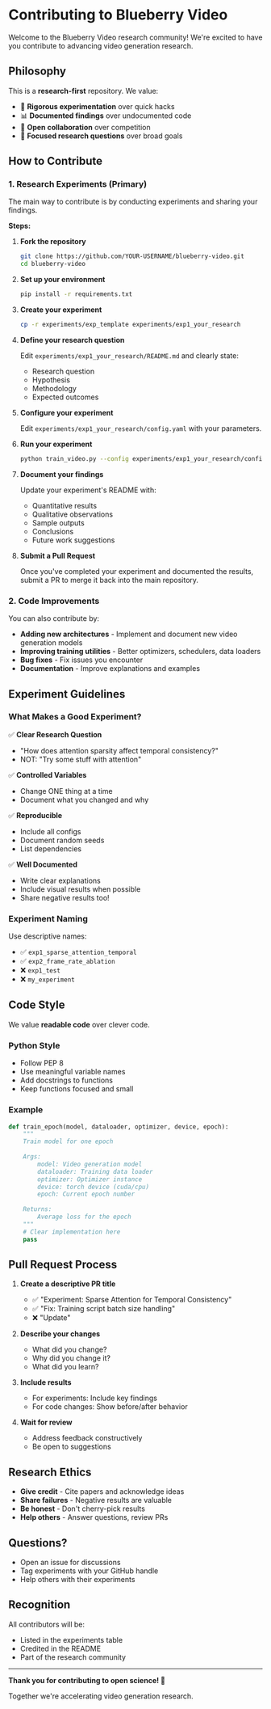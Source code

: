 # Contributing to Blueberry Video

Welcome to the Blueberry Video research community! We're excited to have you contribute to advancing video generation research.

## Philosophy

This is a **research-first** repository. We value:

- 🔬 **Rigorous experimentation** over quick hacks
- 📊 **Documented findings** over undocumented code
- 🤝 **Open collaboration** over competition
- 🎯 **Focused research questions** over broad goals

## How to Contribute

### 1. Research Experiments (Primary)

The main way to contribute is by conducting experiments and sharing your findings.

**Steps:**

1. **Fork the repository**
   ```bash
   git clone https://github.com/YOUR-USERNAME/blueberry-video.git
   cd blueberry-video
   ```

2. **Set up your environment**
   ```bash
   pip install -r requirements.txt
   ```

3. **Create your experiment**
   ```bash
   cp -r experiments/exp_template experiments/exp1_your_research
   ```

4. **Define your research question**
   
   Edit `experiments/exp1_your_research/README.md` and clearly state:
   - Research question
   - Hypothesis
   - Methodology
   - Expected outcomes

5. **Configure your experiment**
   
   Edit `experiments/exp1_your_research/config.yaml` with your parameters.

6. **Run your experiment**
   ```bash
   python train_video.py --config experiments/exp1_your_research/config.yaml
   ```

7. **Document your findings**
   
   Update your experiment's README with:
   - Quantitative results
   - Qualitative observations
   - Sample outputs
   - Conclusions
   - Future work suggestions

8. **Submit a Pull Request**
   
   Once you've completed your experiment and documented the results, submit a PR to merge it back into the main repository.

### 2. Code Improvements

You can also contribute by:

- **Adding new architectures** - Implement and document new video generation models
- **Improving training utilities** - Better optimizers, schedulers, data loaders
- **Bug fixes** - Fix issues you encounter
- **Documentation** - Improve explanations and examples

## Experiment Guidelines

### What Makes a Good Experiment?

✅ **Clear Research Question**
- "How does attention sparsity affect temporal consistency?"
- NOT: "Try some stuff with attention"

✅ **Controlled Variables**
- Change ONE thing at a time
- Document what you changed and why

✅ **Reproducible**
- Include all configs
- Document random seeds
- List dependencies

✅ **Well Documented**
- Write clear explanations
- Include visual results when possible
- Share negative results too!

### Experiment Naming

Use descriptive names:
- ✅ `exp1_sparse_attention_temporal`
- ✅ `exp2_frame_rate_ablation`
- ❌ `exp1_test`
- ❌ `my_experiment`

## Code Style

We value **readable code** over clever code.

### Python Style
- Follow PEP 8
- Use meaningful variable names
- Add docstrings to functions
- Keep functions focused and small

### Example

```python
def train_epoch(model, dataloader, optimizer, device, epoch):
    """
    Train model for one epoch
    
    Args:
        model: Video generation model
        dataloader: Training data loader
        optimizer: Optimizer instance
        device: torch device (cuda/cpu)
        epoch: Current epoch number
        
    Returns:
        Average loss for the epoch
    """
    # Clear implementation here
    pass
```

## Pull Request Process

1. **Create a descriptive PR title**
   - ✅ "Experiment: Sparse Attention for Temporal Consistency"
   - ✅ "Fix: Training script batch size handling"
   - ❌ "Update"

2. **Describe your changes**
   - What did you change?
   - Why did you change it?
   - What did you learn?

3. **Include results**
   - For experiments: Include key findings
   - For code changes: Show before/after behavior

4. **Wait for review**
   - Address feedback constructively
   - Be open to suggestions

## Research Ethics

- **Give credit** - Cite papers and acknowledge ideas
- **Share failures** - Negative results are valuable
- **Be honest** - Don't cherry-pick results
- **Help others** - Answer questions, review PRs

## Questions?

- Open an issue for discussions
- Tag experiments with your GitHub handle
- Help others with their experiments

## Recognition

All contributors will be:
- Listed in the experiments table
- Credited in the README
- Part of the research community

---

**Thank you for contributing to open science! 🚀**

Together we're accelerating video generation research.
